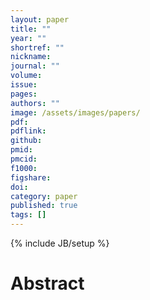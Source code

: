 ```yaml
---
layout: paper
title: ""
year: ""
shortref: ""
nickname: 
journal: ""
volume: 
issue: 
pages: 
authors: ""
image: /assets/images/papers/
pdf: 
pdflink: 
github: 
pmid: 
pmcid: 
f1000: 
figshare: 
doi: 
category: paper
published: true
tags: []
---
```

{% include JB/setup %}

# Abstract 

